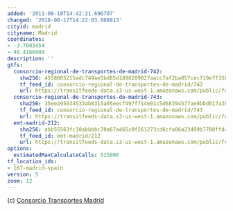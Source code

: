 ```yaml
---
added: '2011-08-18T14:42:21.696707'
changed: '2018-08-17T14:22:03.008813'
cityid: madrid
cityname: Madrid
coordinates:
- -3.7003454
- 40.4166909
description: ''
gtfs:
  consorcio-regional-de-transportes-de-madrid-742:
    sha256: 4558805215adc749ae5bd85d1898209027aacc7af2ba057cec719e7f358fcbef
    tf_feed_id: consorcio-regional-de-transportes-de-madrid/742
    url: https://transitfeeds-data.s3-us-west-1.amazonaws.com/public/feeds/consorcio-regional-de-transportes-de-madrid/742/20180213/gtfs.zip
  consorcio-regional-de-transportes-de-madrid-743:
    sha256: 35eea95034533ab8315a05eecf497f714e01c5d68394577ae0bbd017a2b350fe
    tf_feed_id: consorcio-regional-de-transportes-de-madrid/743
    url: https://transitfeeds-data.s3-us-west-1.amazonaws.com/public/feeds/consorcio-regional-de-transportes-de-madrid/743/20180213/gtfs.zip
  emt-madrid-212:
    sha256: abb55563fc10abbbbc70a67a465c0f261273cd6cfa06a23499b7788ffd4a9ec0
    tf_feed_id: emt-madrid/212
    url: https://transitfeeds-data.s3-us-west-1.amazonaws.com/public/feeds/emt-madrid/212/20180814/gtfs.zip
options:
  estimatedMaxCalculateCalls: 525000
tf_location_ids:
- 167-madrid-spain
version: 5
zoom: 12
---
```


(c) [Consorcio Transportes Madrid](http://www.crtm.es/)
